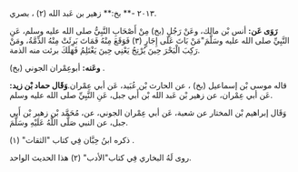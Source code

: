 ٢٠١٣ -** بخ:** زهير بن عَبد الله (٢) ، بصري.

**رَوَى عَن:** أنس بْن مالك، وعَنْ رَجُلٍ (بخ) مِنْ أَصْحَابِ النَّبِيُّ صلى الله عليه وسلم، عَنِ النَّبِيِّ صلى الله عليه وسَلَّمَ"مَنْ بَاتَ عَلَى إِجَارٍ (٣) فَوَقَعَ مِنْهُ فَمَاتَ بَرِئَتْ مِنْهُ الذِّمَّةُ، ومَنْ رَكِبَ الْبَحْرَ حِينَ يُرْتِجُ يَعْنِي حِينَ يَغْتَلِمُ فَهَلَكَ برئت منه الذمة.

**وعَنه:** أبوعِمْران الجوني (بخ) .

قاله موسى بْن إسماعيل (بخ) ، عن الحارث بْن عُبَيد، عَن أبي عِمْران.**وَقَال حماد بْن زيد:** عَن أبي عِمْران، عن زهير بْن عَبد الله بْن أَبي جبل، عَنِ النَّبِيِّ صلى الله عليه وسلم.

وَقَال إبراهيم بْن المختار عن شعبة، عَن أبي عِمْران الجوني، عن، مُحَمَّد بْن زهير بْن أَبي جبل، عن النبي صَلَّى اللَّهُ عَلَيْهِ وسَلَّمَ.

ذكره ابنُ حِبَّان فِي كتاب "الثقات" (١) .

روى لَهُ البخاري فِي كتاب"الأدب" (٢) هذا الحديث الواحد.